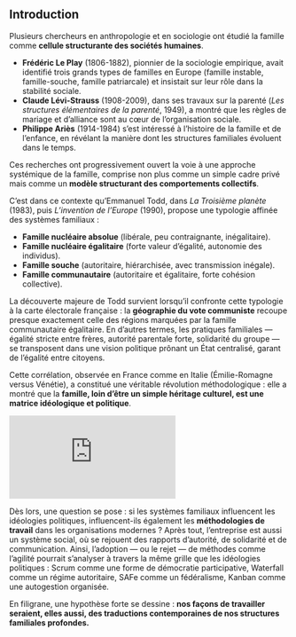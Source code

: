 ## Introduction

Plusieurs chercheurs en anthropologie et en sociologie ont étudié la famille comme **cellule structurante des sociétés humaines**.  
- **Frédéric Le Play** (1806-1882), pionnier de la sociologie empirique, avait identifié trois grands types de familles en Europe (famille instable, famille-souche, famille patriarcale) et insistait sur leur rôle dans la stabilité sociale.  
- **Claude Lévi-Strauss** (1908-2009), dans ses travaux sur la parenté (*Les structures élémentaires de la parenté*, 1949), a montré que les règles de mariage et d’alliance sont au cœur de l’organisation sociale.  
- **Philippe Ariès** (1914-1984) s’est intéressé à l’histoire de la famille et de l’enfance, en révélant la manière dont les structures familiales évoluent dans le temps.  

Ces recherches ont progressivement ouvert la voie à une approche systémique de la famille, comprise non plus comme un simple cadre privé mais comme un **modèle structurant des comportements collectifs**.  

C’est dans ce contexte qu’Emmanuel Todd, dans *La Troisième planète* (1983), puis *L’invention de l’Europe* (1990), propose une typologie affinée des systèmes familiaux :  
- **Famille nucléaire absolue** (libérale, peu contraignante, inégalitaire).  
- **Famille nucléaire égalitaire** (forte valeur d’égalité, autonomie des individus).  
- **Famille souche** (autoritaire, hiérarchisée, avec transmission inégale).  
- **Famille communautaire** (autoritaire et égalitaire, forte cohésion collective).  

La découverte majeure de Todd survient lorsqu’il confronte cette typologie à la carte électorale française : la **géographie du vote communiste** recoupe presque exactement celle des régions marquées par la famille communautaire égalitaire. En d’autres termes, les pratiques familiales — égalité stricte entre frères, autorité parentale forte, solidarité du groupe — se transposent dans une vision politique prônant un État centralisé, garant de l’égalité entre citoyens.  

Cette corrélation, observée en France comme en Italie (Émilie-Romagne versus Vénétie), a constitué une véritable révolution méthodologique : elle a montré que la **famille, loin d’être un simple héritage culturel, est une matrice idéologique et politique**.  

![Carte corrélation systèmes familiaux et vote communiste (source : herodote.net)](https://www.herodote.net/III_Le_role_des_structures_familiales_dans_le_contenu_des_crises_de_transition_et_des_ideologies_dominantes-synthese-2000.php)  

Dès lors, une question se pose : si les systèmes familiaux influencent les idéologies politiques, influencent-ils également les **méthodologies de travail** dans les organisations modernes ? Après tout, l’entreprise est aussi un système social, où se rejouent des rapports d’autorité, de solidarité et de communication. Ainsi, l’adoption — ou le rejet — de méthodes comme l’agilité pourrait s’analyser à travers la même grille que les idéologies politiques : Scrum comme une forme de démocratie participative, Waterfall comme un régime autoritaire, SAFe comme un fédéralisme, Kanban comme une autogestion organisée.  

En filigrane, une hypothèse forte se dessine : **nos façons de travailler seraient, elles aussi, des traductions contemporaines de nos structures familiales profondes.**

